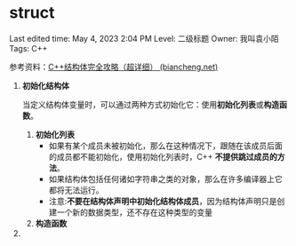 # struct

Last edited time: May 4, 2023 2:04 PM
Level: 二级标题
Owner: 我叫袁小陌
Tags: C++

参考资料：[C++结构体完全攻略（超详细） (biancheng.net)](http://m.biancheng.net/view/1407.html)

1. **初始化结构体**
    
    当定义结构体变量时，可以通过两种方式初始化它：使用**初始化列表**或**构造函数**。
    
    1. **初始化列表**
        - 如果有某个成员未被初始化，那么在这种情况下，跟随在该成员后面的成员都不能初始化，使用初始化列表时，C++ **不提供跳过成员的方法**。
        - 如果结构体包括任何诸如字符串之类的对象，那么在许多编译器上它都将无法运行。
        - 注意:**不要在结构体声明中初始化结构体成员**，因为结构体声明只是创建一个新的数据类型，还不存在这种类型的变量
    2. **构造函数**
2.